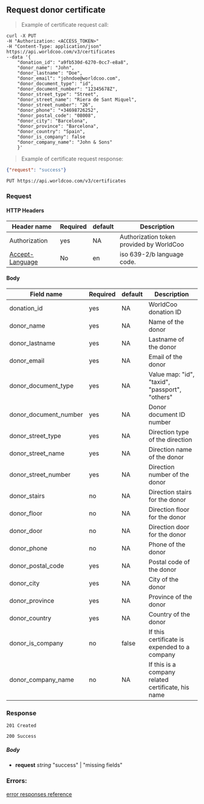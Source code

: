 ## Request donor certificate

> Example of certificate request call:

```shell
curl -X PUT
-H "Authorization: <ACCESS_TOKEN>"
-H "Content-Type: application/json"
https://api.worldcoo.com/v3/certificates
--data '{
    "donation_id": "a9fb530d-6270-0cc7-e8a8",
    "donor_name": "John",
    "donor_lastname": "Doe",
    "donor_email": "johndoe@worldcoo.com",
    "donor_document_type": "id",
    "donor_document_number": "12345678Z",
    "donor_street_type": "Street",
    "donor_street_name": "Riera de Sant Miquel",
    "donor_street_number": "26",
    "donor_phone": "+34698726252",
    "donor_postal_code": "08008",
    "donor_city": "Barcelona",
    "donor_province": "Barcelona",
    "donor_country": "Spain",
    "donor_is_company": false
    "donor_company_name": "John & Sons"
    }'
```

> Example of certificate request response:

```json
{"request": "success"}
```

`PUT https://api.worldcoo.com/v3/certificates`

### Request

#### HTTP Headers

Header name | Required | default | Description
---------- | ------- | ------- | -------
Authorization | yes | NA | Authorization token provided by WorldCoo
[Accept-Language](https://www.w3.org/Protocols/rfc2616/rfc2616-sec14.html#sec14.4) | No | en | iso 639-2/b language code.

#### Body

Field name | Required | default | Description
---------- | ------- | ------- | -------
donation_id | yes | NA | WorldCoo donation ID
donor_name | yes | NA | Name of the donor
donor_lastname | yes | NA | Lastname of the donor
donor_email | yes | NA | Email of the donor
donor_document_type | yes | NA | Value map: "id", "taxid", "passport", "others"
donor_document_number | yes | NA | Donor document ID number
donor_street_type | yes | NA | Direction type of the direction
donor_street_name | yes | NA | Direction name of the donor
donor_street_number | yes | NA | Direction number of the donor
donor_stairs | no | NA | Direction stairs for the donor
donor_floor | no | NA | Direction floor for the donor
donor_door | no | NA | Direction door for the donor
donor_phone | no | NA | Phone of the donor
donor_postal_code | yes | NA | Postal code of the donor
donor_city | yes | NA | City of the donor
donor_province | yes | NA | Province of the donor
donor_country | yes | NA | Country of the donor
donor_is_company | no | false | If this certificate is expended to a company
donor_company_name | no | NA | If this is a company related certificate, his name



### Response

`201 Created`

`200 Success`

##### Body
- **request** *string* "success" | "missing fields"

### Errors:

[error responses reference](#errors)
